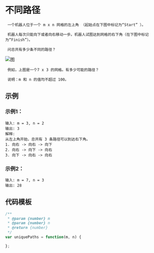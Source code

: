 # 不同路径

     一个机器人位于一个 m x n 网格的左上角 （起始点在下图中标记为“Start” ）。

     机器人每次只能向下或者向右移动一步。机器人试图达到网格的右下角（在下图中标记为“Finish”）。

     问总共有多少条不同的路径？

![图](https://assets.leetcode-cn.com/aliyun-lc-upload/uploads/2018/10/22/robot_maze.png)

     例如，上图是一个7 x 3 的网格。有多少可能的路径？

     说明：m 和 n 的值均不超过 100。

## 示例

### 示例1：

```
输入: m = 3, n = 2
输出: 3
解释:
从左上角开始，总共有 3 条路径可以到达右下角。
1. 向右 -> 向右 -> 向下
2. 向右 -> 向下 -> 向右
3. 向下 -> 向右 -> 向右
```

### 示例2：

```
输入: m = 7, n = 3
输出: 28
```

## 代码模板

```javascript
/**
 * @param {number} m
 * @param {number} n
 * @return {number}
 */
var uniquePaths = function(m, n) {

};
```